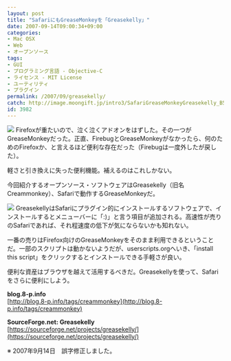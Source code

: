 ```yaml
---
layout: post
title: "SafariにもGreaseMonkeyを「Greasekelly」"
date: 2007-09-14T09:00:34+09:00
categories:
- Mac OSX
- Web
- オープンソース
tags: 
- GUI
- プログラミング言語 - Objective-C
- ライセンス - MIT License
- ユーティリティ
- プラグイン
permalink: /2007/09/greasekelly/
catch: http://image.moongift.jp/intro3/SafariGreaseMonkeyGreasekelly_B556/5_thumb.png
id: 3982
---
```

[![](http://image.moongift.jp/intro3/SafariGreaseMonkeyGreasekelly_B556/4_thumb.png)](http://image.moongift.jp/intro3/SafariGreaseMonkeyGreasekelly_B556/42.png) Firefoxが重たいので、泣く泣くアドオンをはずした。その一つがGreaseMonkeyだった。正直、FirebugとGreaseMonkeyがなかったら、何のためのFirefoxか、と言えるほど便利な存在だった（Firebugは一度外したが戻した）。   
  
軽さと引き換えに失った便利機能。補えるのはこれしかない。   
  
今回紹介するオープンソース・ソフトウェアはGreasekelly（旧名Creammonkey）、Safariで動作するGreaseMonkeyだ。   
  
<!--more-->  
  
[![](http://image.moongift.jp/intro3/SafariGreaseMonkeyGreasekelly_B556/5_thumb.png)](http://image.moongift.jp/intro3/SafariGreaseMonkeyGreasekelly_B556/52.png) GreasekellyはSafariにプラグイン的にインストールするソフトウェアで、インストールするとメニューバーに「:)」と言う項目が追加される。高速性が売りのSafariであれば、それ程速度の低下が気にならないかも知れない。   
  
一番の売りはFirefox向けのGreaseMonkeyをそのまま利用できるということだ。一部のスクリプトは動かないようだが、userscripts.orgへいき、「install this script」をクリックするとインストールできる手軽さが良い。   
  
便利な資産はブラウザを越えて活用するべきだ。Greasekellyを使って、Safariをさらに便利にしよう。   
  
**blog.8-p.info**  
[http://blog.8-p.info/tags/creammonkey](http://blog.8-p.info/tags/creammonkey)  
  
**SourceForge.net: Greasekelly**  
[https://sourceforge.net/projects/greasekelly/](https://sourceforge.net/projects/greasekelly/)  
  
※ 2007年9月14日　誤字修正しました。